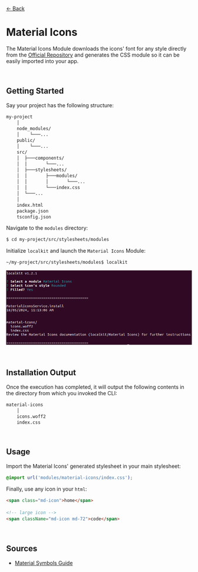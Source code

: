 [<- Back](../../../README.md)

# Material Icons

The Material Icons Module downloads the icons' font for any style directly from the [Official Repository](https://github.com/google/material-design-icons) and generates the CSS module so it can be easily imported into your app.


</br>

## Getting Started

Say your project has the following structure:

```
my-project
    │
    node_modules/
    │    └───...
    public/
    │    └───...
    src/
    │  ├───components/
    │  │       └───...
    │  ├───stylesheets/
    │  │       ├───modules/
    │  │       │       └───...
    │  │       └───index.css
    │  └───...
    │
    index.html
    package.json
    tsconfig.json
```

Navigate to the `modules` directory:

```bash
$ cd my-project/src/stylesheets/modules
```

Initialize `localkit` and launch the `Material Icons` Module:

```bash
~/my-project/src/stylesheets/modules$ localkit
```

![Material Icons Install](./md-icons-install.png)



</br>


## Installation Output

Once the execution has completed, it will output the following contents in the directory from which you invoked the CLI:


```
material-icons
    │
    icons.woff2
    index.css
```



</br>

## Usage

Import the Material Icons' generated stylesheet in your main stylesheet:

```css
@import url('modules/material-icons/index.css');
```

Finally, use any icon in your `html`:

```html
<span class="md-icon">home</span>

<!-- large icon -->
<span className="md-icon md-72">code</span>
```


</br>

## Sources

- [Material Symbols Guide](https://developers.google.com/fonts/docs/material_symbols)